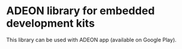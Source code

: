 # ADEON library for embedded development kits

This library can be used with ADEON app (available on Google Play). 
